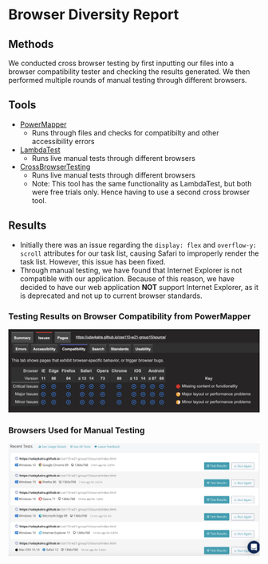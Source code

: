 # Browser Diversity Report

## Methods
We conducted cross browser testing by first inputting our files into a browser compatibility tester and checking the results generated. We then performed multiple rounds of manual testing through different browsers.

## Tools
* [PowerMapper](https://www.powermapper.com/)
  - Runs through files and checks for compatibilty and other accessibility errors
* [LambdaTest](https://www.lambdatest.com/)
  - Runs live manual tests through different browsers
* [CrossBrowserTesting](https://crossbrowsertesting.com/)
  - Runs live manual tests through different browsers
  - Note: This tool has the same functionality as LambdaTest, but both were free trials only. Hence having to use a second cross browser tool.

## Results
* Initially there was an issue regarding the `display: flex` and `overflow-y: scroll` attributes for our task list, causing Safari to improperly render the task list. However, this issue has been fixed.
* Through manual testing, we have found that Internet Explorer is not compatible with our application. Because of this reason, we have decided to have our web application **NOT** support Internet Explorer, as it is deprecated and not up to current browser standards.

### Testing Results on Browser Compatibility from PowerMapper
![Browser Compatibility Results](../images/browserCompatibility.png)

### Browsers Used for Manual Testing
![Different Browsers Used for Manual Testing](../images/browserDiversity.png)